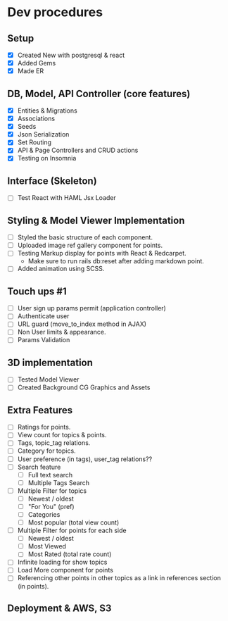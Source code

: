 # Dev procedures

## Setup

- [x] Created New with postgresql & react
- [x] Added Gems
- [x] Made ER

## DB, Model, API Controller (core features)

- [x] Entities & Migrations
- [x] Associations
- [x] Seeds
- [x] Json Serialization
- [x] Set Routing
- [x] API & Page Controllers and CRUD actions
- [x] Testing on Insomnia

## Interface (Skeleton)

- [ ] Test React with HAML Jsx Loader

## Styling & Model Viewer Implementation

- [ ] Styled the basic structure of each component.
- [ ] Uploaded image ref gallery component for points.
- [ ] Testing Markup display for points with React & Redcarpet.
  - Make sure to run rails db:reset after adding markdown point.
- [ ] Added animation using SCSS.

## Touch ups #1

- [ ] User sign up params permit (application controller)
- [ ] Authenticate user
- [ ] URL guard (move_to_index method in AJAX)
- [ ] Non User limits & appearance.
- [ ] Params Validation

## 3D implementation

- [ ] Tested Model Viewer
- [ ] Created Background CG Graphics and Assets

## Extra Features

- [ ] Ratings for points.
- [ ] View count for topics & points.
- [ ] Tags, topic_tag relations.
- [ ] Category for topics.
- [ ] User preference (in tags), user_tag relations??
- [ ] Search feature
  - [ ] Full text search
  - [ ] Multiple Tags Search
- [ ] Multiple Filter for topics
  - [ ] Newest / oldest
  - [ ] "For You" (pref)
  - [ ] Categories
  - [ ] Most popular (total view count)
- [ ] Multiple Filter for points for each side
  - [ ] Newest / oldest
  - [ ] Most Viewed
  - [ ] Most Rated (total rate count)
- [ ] Infinite loading for show topics
- [ ] Load More component for points
- [ ] Referencing other points in other topics as a link in references section (in points).

## Deployment & AWS, S3
